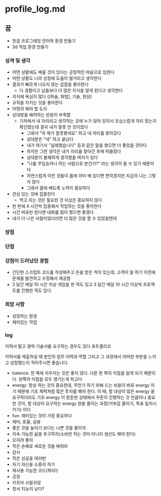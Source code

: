 # profile_log.md

## 꿈

- 한글 프로그래밍 언어와 환경 만들기
- 3d 작업 환경 만들기

### 성격 및 생각
- 어떤 상황에도 배울 것이 있다는 긍정적인 마음으로 임한다
- 어떤 상황도 나의 성장에 도움이 될거라고 생각한다
- 결과가 빠르게 나오지 않는 삽질을 좋아한다
    - 다 경험이고 남들보다 더 많은 지식을 알게 된다고 생각한다
- 지식에 욕심이 많다 ([화술, 화법], 기술, 현상)
- 규칙을 지키는 것을 좋아한다
- 마땅히 해야 할 도리
- 상대방을 배려하는 반응이 부족함
    - 기차에서 내 자리라고 생각하는 곳에 누가 앉아 있어서 조심스럽게 자리 맞는지 확인했는데 결국 내가 잘못 안 것이었다
        - 그래서 "아 제가 잘못봤네요" 하고 내 자리를 찾아갔다
        - 상대분은 "네" 하고 끝났다
        - 내가 여기서 "실례했습니다" 등과 같은 말을 했으면 더 좋았을 것이다
        - 하지만 그런 생각은 내가 자리를 찾아간 후에 떠올렸다
        - 상대분이 불쾌하게 생각했을 여지가 있다
        - "나를 무임승차나 하는 사람으로 본건가?" 라는 생각이 들 수 있기 때문이다
        - 자연스럽게 이런 것들이 몸에 이미 베 있다면 편하겠지만 지금의 나는 그렇지 않다
        - 그래서 몸에 베도록 노력이 필요하다
- 관심 있는 것에 집중한다
    - 먹고 자는 것은 필요한 것 이상은 중요하지 않다
- 한 번에 4 시간씩 집중해서 작업하는 것을 좋아한다
- 시간 여유만 된다면 대화를 많이 했으면 좋겠다
- 내가 더 나은 사람이었더라면 더 많은 것을 할 수 있었을텐데

### 장점

### 단점

### 강점이 드러났던 경험

- 간단한 스크립트 코드를 작성해주고 돈을 받은 적이 있는데, 고객이 말 하기 이전에 문제를 발견하고 수정해서 제공함
- 3 달간 매일 10 시간 이상 게임을 한 적도 있고 3 달간 매일 10 시간 이상씩 프로젝트를 진행한 적도 있다

### 희망 사항
- 성장하는 환경
- 재미있는 작업

### log

이력서 말고 경력 기술서를 요구하는 경우도 있다
포트폴리오

이력서를 제출하실 때 본인의 업무 이력과 역할 그리고 그 과정에서 어떠한 부분을 느끼고 성장했는지 적어주시면 좋습니다.

- balence: 한 쪽에 치우치는 것은 좋지 않다. 다른 한 쪽의 이점을 잃게 되기 때문이다. 양쪽의 이점을 모두 챙기는게 최고다
- energy: 항상 하는 것이 중요한데, 무언가 하기 위해 드는 비용이 바로 energy 이기 때문에 기초 체력처럼 많은 투자를 해야 한다. 이 때, 할 대상이 많은 energy 을 요구하더라도 기초 energy 이 튼튼한 상태에서 꾸준히 진행하는 것 만큼이나 중요한 것이, 할 대상이 요구하는 energy 양을 줄이는 과정(거부감 줄이기, 목표 일치시키기) 이다
- fun: 재미있는 것이 가장 중요하다
- 재미, 효율, 실용
- 좋은 것을 늘이기 보다는 나쁜 것을 줄이자
- 지속 가능한 삶을 추구하자(소비만 하는 것이 아니라 생산도 해야 한다)
- 오히려 좋아
- 작은 손해로 새로운 것을 배워라
- 감사
- 작은 성공을 여러번
- 자기 자신을 소중히 하기
- 재사용 가능한 코드(복리!)
- 긍정
- 카르마 사필귀정
- 정서 지능이 낮다?
